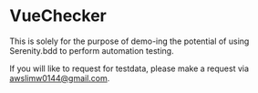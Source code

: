 # VueChecker
This is solely for the purpose of demo-ing the potential of using Serenity.bdd to perform automation testing.

If you will like to request for testdata, please make a request via awslimw0144@gmail.com. 
